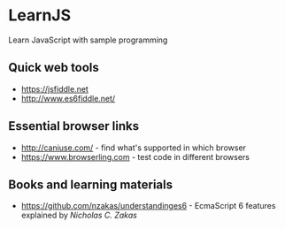# LearnJS
Learn JavaScript with sample programming

## Quick web tools
* https://jsfiddle.net
* http://www.es6fiddle.net/

## Essential browser links
* http://caniuse.com/ - find what's supported in which browser
* https://www.browserling.com - test code in different browsers


## Books and learning materials
* https://github.com/nzakas/understandinges6 - EcmaScript 6 features explained by _Nicholas C. Zakas_
